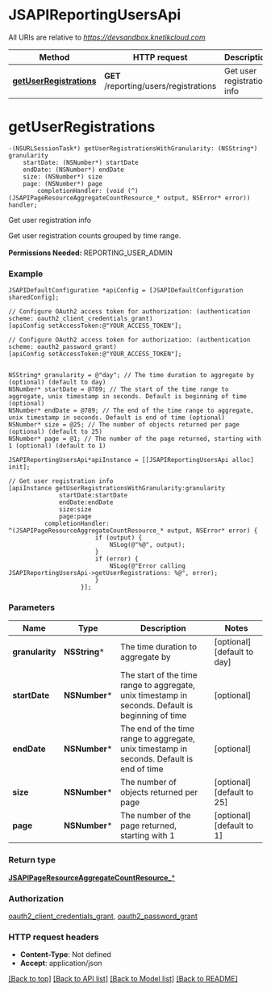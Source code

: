 # JSAPIReportingUsersApi

All URIs are relative to *https://devsandbox.knetikcloud.com*

Method | HTTP request | Description
------------- | ------------- | -------------
[**getUserRegistrations**](JSAPIReportingUsersApi.md#getuserregistrations) | **GET** /reporting/users/registrations | Get user registration info


# **getUserRegistrations**
```objc
-(NSURLSessionTask*) getUserRegistrationsWithGranularity: (NSString*) granularity
    startDate: (NSNumber*) startDate
    endDate: (NSNumber*) endDate
    size: (NSNumber*) size
    page: (NSNumber*) page
        completionHandler: (void (^)(JSAPIPageResourceAggregateCountResource_* output, NSError* error)) handler;
```

Get user registration info

Get user registration counts grouped by time range. <br><br><b>Permissions Needed:</b> REPORTING_USER_ADMIN

### Example 
```objc
JSAPIDefaultConfiguration *apiConfig = [JSAPIDefaultConfiguration sharedConfig];

// Configure OAuth2 access token for authorization: (authentication scheme: oauth2_client_credentials_grant)
[apiConfig setAccessToken:@"YOUR_ACCESS_TOKEN"];

// Configure OAuth2 access token for authorization: (authentication scheme: oauth2_password_grant)
[apiConfig setAccessToken:@"YOUR_ACCESS_TOKEN"];


NSString* granularity = @"day"; // The time duration to aggregate by (optional) (default to day)
NSNumber* startDate = @789; // The start of the time range to aggregate, unix timestamp in seconds. Default is beginning of time (optional)
NSNumber* endDate = @789; // The end of the time range to aggregate, unix timestamp in seconds. Default is end of time (optional)
NSNumber* size = @25; // The number of objects returned per page (optional) (default to 25)
NSNumber* page = @1; // The number of the page returned, starting with 1 (optional) (default to 1)

JSAPIReportingUsersApi*apiInstance = [[JSAPIReportingUsersApi alloc] init];

// Get user registration info
[apiInstance getUserRegistrationsWithGranularity:granularity
              startDate:startDate
              endDate:endDate
              size:size
              page:page
          completionHandler: ^(JSAPIPageResourceAggregateCountResource_* output, NSError* error) {
                        if (output) {
                            NSLog(@"%@", output);
                        }
                        if (error) {
                            NSLog(@"Error calling JSAPIReportingUsersApi->getUserRegistrations: %@", error);
                        }
                    }];
```

### Parameters

Name | Type | Description  | Notes
------------- | ------------- | ------------- | -------------
 **granularity** | **NSString***| The time duration to aggregate by | [optional] [default to day]
 **startDate** | **NSNumber***| The start of the time range to aggregate, unix timestamp in seconds. Default is beginning of time | [optional] 
 **endDate** | **NSNumber***| The end of the time range to aggregate, unix timestamp in seconds. Default is end of time | [optional] 
 **size** | **NSNumber***| The number of objects returned per page | [optional] [default to 25]
 **page** | **NSNumber***| The number of the page returned, starting with 1 | [optional] [default to 1]

### Return type

[**JSAPIPageResourceAggregateCountResource_***](JSAPIPageResourceAggregateCountResource_.md)

### Authorization

[oauth2_client_credentials_grant](../README.md#oauth2_client_credentials_grant), [oauth2_password_grant](../README.md#oauth2_password_grant)

### HTTP request headers

 - **Content-Type**: Not defined
 - **Accept**: application/json

[[Back to top]](#) [[Back to API list]](../README.md#documentation-for-api-endpoints) [[Back to Model list]](../README.md#documentation-for-models) [[Back to README]](../README.md)

